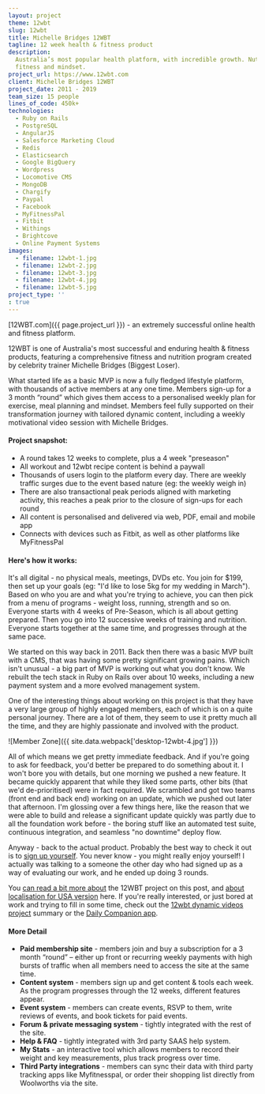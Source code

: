 ```yaml
---
layout: project
theme: 12wbt
slug: 12wbt
title: Michelle Bridges 12WBT
tagline: 12 week health & fitness product
description:
  Australia’s most popular health platform, with incredible growth. Nutrition,
  fitness and mindset.
project_url: https://www.12wbt.com
client: Michelle Bridges 12WBT
project_date: 2011 - 2019
team_size: 15 people
lines_of_code: 450k+
technologies:
  - Ruby on Rails
  - PostgreSQL
  - AngularJS
  - Salesforce Marketing Cloud
  - Redis
  - Elasticsearch
  - Google BigQuery
  - Wordpress
  - Locomotive CMS
  - MongoDB
  - Chargify
  - Paypal
  - Facebook
  - MyFitnessPal
  - Fitbit
  - Withings
  - Brightcove
  - Online Payment Systems
images:
  - filename: 12wbt-1.jpg
  - filename: 12wbt-2.jpg
  - filename: 12wbt-3.jpg
  - filename: 12wbt-4.jpg
  - filename: 12wbt-5.jpg
project_type: ''
: true
---
```


[12WBT.com]({{ page.project_url }}) - an extremely successful online health and fitness platform.

12WBT is one of Australia's most successful and enduring health & fitness products, featuring a comprehensive fitness and nutrition program created by celebrity trainer Michelle Bridges (Biggest Loser).

What started life as a basic MVP is now a fully fledged lifestyle platform, with thousands of active members at any one time. Members sign-up for a 3 month “round” which gives them access to a personalised weekly plan for exercise, meal planning and mindset. Members feel fully supported on their transformation journey with tailored dynamic content, including a weekly motivational video session with Michelle Bridges.

#### Project snapshot:

- A round takes 12 weeks to complete, plus a 4 week "preseason"
- All workout and 12wbt recipe content is behind a paywall
- Thousands of users login to the platform every day. There are weekly traffic surges due to the event based nature (eg: the weekly weigh in)
- There are also transactional peak periods aligned with marketing activity, this reaches a peak prior to the closure of sign-ups for each round
- All content is personalised and delivered via web, PDF, email and mobile app
- Connects with devices such as Fitbit, as well as other platforms like MyFitnessPal

#### Here's how it works:

It's all digital - no physical meals, meetings, DVDs etc. You join for \$199, then set up your goals (eg: "I'd like to lose 5kg for my wedding in March"). Based on who you are and what you're trying to achieve, you can then pick from a menu of programs - weight loss, running, strength and so on. Everyone starts with 4 weeks of Pre-Season, which is all about getting prepared. Then you go into 12 successive weeks of training and nutrition. Everyone starts together at the same time, and progresses through at the same pace.

We started on this way back in 2011. Back then there was a basic MVP built with a CMS, that was having some pretty significant growing pains. Which isn't unusual - a big part of MVP is working out what you don't know. We rebuilt the tech stack in Ruby on Rails over about 10 weeks, including a new payment system and a more evolved management system.

One of the interesting things about working on this project is that they have a very large group of highly engaged members, each of which is on a quite personal journey. There are a lot of them, they seem to use it pretty much all the time, and they are highly passionate and involved with the product.

![Member Zone]({{ site.data.webpack['desktop-12wbt-4.jpg'] }})

All of which means we get pretty immediate feedback. And if you're going to ask for feedback, you'd better be prepared to do something about it. I won't bore you with details, but one morning we pushed a new feature. It became quickly apparent that while they liked some parts, other bits (that we'd de-prioritised) were in fact required. We scrambled and got two teams (front end and back end) working on an update, which we pushed out later that afternoon. I'm glossing over a few things here, like the reason that we were able to build and release a significant update quickly was partly due to all the foundation work before - the boring stuff like an automated test suite, continuous integration, and seamless "no downtime" deploy flow.

Anyway - back to the actual product. Probably the best way to check it out is to [sign up yourself](https://12wbt.com). You never know - you might really enjoy yourself! I actually was talking to a someone the other day who had signed up as a way of evaluating our work, and he ended up doing 3 rounds.

You [can read a bit more about](/our-work/our-work-michelle-bridges-12wbt-build/) the 12WBT project on this post, and [about localisation for USA version](/our-work/developing-12wbt-usa/) here. If you're really interested, or just bored at work and trying to fill in some time, check out the [12wbt dynamic videos project](/portfolio/12wbt-dynamic-video/) summary or the [Daily Companion app](/portfolio/12wbt-daily-app/).

#### More Detail

- **Paid membership site** - members join and buy a subscription for a 3 month “round” – either up front or recurring weekly payments with high bursts of traffic when all members need to access the site at the same time.
- **Content system** - members sign up and get content & tools each week. As the program progresses through the 12 weeks, different features appear.
- **Event system** - members can create events, RSVP to them, write reviews of events, and book tickets for paid events.
- **Forum & private messaging system** - tightly integrated with the rest of the site.
- **Help & FAQ** - tightly integrated with 3rd party <span class="caps">SAAS</span> help system.
- **My Stats** - an interactive tool which allows members to record their weight and key measurements, plus track progress over time.
- **Third Party integrations** - members can sync their data with third party tracking apps like Myfitnesspal, or order their shopping list directly from Woolworths via the site.
